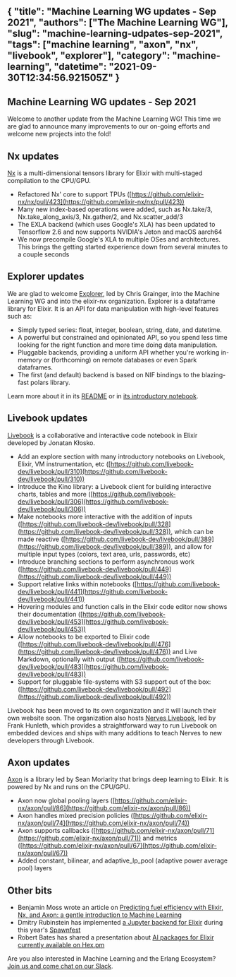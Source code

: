 {
  "title": "Machine Learning WG updates - Sep 2021",
  "authors": ["The Machine Learning WG"],
  "slug": "machine-learning-udpates-sep-2021",
  "tags": ["machine learning", "axon", "nx", "livebook", "explorer"],
  "category": "machine-learning",
  "datetime": "2021-09-30T12:34:56.921505Z"
}
---
Machine Learning WG updates - Sep 2021
---

Welcome to another update from the Machine Learning WG! This time we are glad to announce many improvements to our on-going efforts and welcome new projects into the fold!

## Nx updates

[Nx](https://github.com/elixir-nx/nx) is a multi-dimensional tensors library for Elixir with multi-staged compilation to the CPU/GPU.

* Refactored Nx' core to support TPUs ([https://github.com/elixir-nx/nx/pull/423](https://github.com/elixir-nx/nx/pull/423))
* Many new index-based operations were added, such as Nx.take/3, Nx.take_along_axis/3, Nx.gather/2, and Nx.scatter_add/3
* The EXLA backend (which uses Google's XLA) has been updated to Tensorflow 2.6 and now supports NVIDIA's Jeton and macOS aarch64
* We now precompile Google's XLA to multiple OSes and architectures. This brings the getting started experience down from several minutes to a couple seconds

## Explorer updates

We are glad to welcome [Explorer](https://github.com/elixir-nx/explorer/), led by Chris Grainger, into the Machine Learning WG and into the elixir-nx organization. Explorer is a dataframe library for Elixir. It is an API for data manipulation with high-level features such as:

* Simply typed series: float, integer, boolean, string, date, and datetime.
* A powerful but constrained and opinionated API, so you spend less time looking for the right function and more time doing data manipulation.
* Pluggable backends, providing a uniform API whether you're working in-memory or (forthcoming) on remote databases or even Spark dataframes.
* The first (and default) backend is based on NIF bindings to the blazing-fast polars library.

Learn more about it in its [README](https://github.com/elixir-nx/explorer/) or in [its introductory notebook](https://github.com/elixir-nx/explorer/blob/main/notebooks/exploring_explorer.livemd).

## Livebook updates

[Livebook](https://github.com/elixir-nx/livebook/) is a collaborative and interactive code notebook in Elixir developed by Jonatan Kłosko.

* Add an explore section with many introductory notebooks on Livebook, Elixir, VM instrumentation, etc ([https://github.com/livebook-dev/livebook/pull/310](https://github.com/livebook-dev/livebook/pull/310))
* Introduce the Kino library: a Livebook client for building interactive charts, tables and more ([https://github.com/livebook-dev/livebook/pull/306](https://github.com/livebook-dev/livebook/pull/306))
* Make notebooks more interactive with the addition of inputs ([https://github.com/livebook-dev/livebook/pull/328](https://github.com/livebook-dev/livebook/pull/328)), which can be made reactive ([https://github.com/livebook-dev/livebook/pull/389](https://github.com/livebook-dev/livebook/pull/389)), and allow for multiple input types (colors, text area, urls, passwords, etc)
* Introduce branching sections to perform asynchronous work ([https://github.com/livebook-dev/livebook/pull/449](https://github.com/livebook-dev/livebook/pull/449))
* Support relative links within notebooks ([https://github.com/livebook-dev/livebook/pull/441](https://github.com/livebook-dev/livebook/pull/441))
* Hovering modules and function calls in the Elixir code editor now shows their documentation ([https://github.com/livebook-dev/livebook/pull/453](https://github.com/livebook-dev/livebook/pull/453))
* Allow notebooks to be exported to Elixir code ([https://github.com/livebook-dev/livebook/pull/476](https://github.com/livebook-dev/livebook/pull/476)) and Live Markdown, optionally with output ([https://github.com/livebook-dev/livebook/pull/483](https://github.com/livebook-dev/livebook/pull/483))
* Support for pluggable file-systems with S3 support out of the box: ([https://github.com/livebook-dev/livebook/pull/492](https://github.com/livebook-dev/livebook/pull/492))

Livebook has been moved to its own organization and it will launch their own website soon. The organization also hosts [Nerves Livebook](https://github.com/livebook-dev/nerves_livebook), led by Frank Hunleth, which provides a straightforward way to run Livebook on embedded devices and ships with many additions to teach Nerves to new developers through Livebook.

## Axon updates

[Axon](https://github.com/elixir-nx/axon/) is a library led by Sean Moriarity that brings deep learning to Elixir. It is powered by Nx and runs on the CPU/GPU.

* Axon now global pooling layers ([https://github.com/elixir-nx/axon/pull/86](https://github.com/elixir-nx/axon/pull/86))
* Axon handles mixed precision policies ([https://github.com/elixir-nx/axon/pull/74](https://github.com/elixir-nx/axon/pull/74))
* Axon supports callbacks ([https://github.com/elixir-nx/axon/pull/71](https://github.com/elixir-nx/axon/pull/71)) and metrics ([https://github.com/elixir-nx/axon/pull/67](https://github.com/elixir-nx/axon/pull/67))
* Added constant, bilinear, and adaptive_lp_pool (adaptive power average pool) layers

## Other bits

* Benjamin Moss wrote an article on [Predicting fuel efficiency with Elixir, Nx, and Axon: a gentle introduction to Machine Learning](https://bitfield.co/posts/machine-learning-in-elixir-with-nx-and-axon/)
* Dmitry Rubinstein has implemented [a Jupyter backend for Elixir](https://github.com/spawnfest/ielixir) during this year's [Spawnfest](https://spawnfest.org)
* Robert Bates has shared a presentation about [AI packages for Elixir currently available on Hex.pm](https://docs.google.com/presentation/d/1_GiJ32hv3mv1qBHlZHkLH-GiSlrNTvObBnAPRoagm00/edit#slide=id.gc6f73a04f_0_46)

Are you also interested in Machine Learning and the Erlang Ecosystem? [Join us and come chat on our Slack](https://erlef.org/wg/machine-learning).
